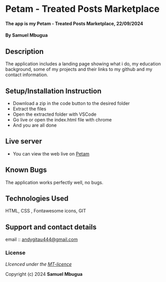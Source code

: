 # Petam - Treated Posts Marketplace
#### The app is my Petam - Treated Posts Marketplace, 22/09/2024
#### **By Samuel Mbugua**
## Description
The application includes a  landing page showing what i do, my education background, some of my projects and their links to my github  and my contact information.

## Setup/Installation Instruction
* Download a zip in the code button to the desired folder
* Extract the files
* Open the extracted folder with VSCode
* Go live or open the index.html file with chrome
* And you are all done

## Live server
* You can view the web live on [Petam](https://andysam254.github.io/Petam-project/)

## Known Bugs
The application works perfectly well, no bugs.

## Technologies Used
HTML, CSS , Fontawesome icons, GIT

## Support and contact details
email :: andygitau444@gmail.com
### License
*LIcenced under the [MT-licence](https://andysam254.github.io/Petam-project/blob/master/LICENSE.md)*

Copyright (c) 2024 **Samuel Mbugua**